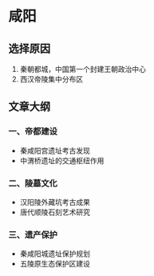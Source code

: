 # 咸阳

## 选择原因
1. 秦朝都城，中国第一个封建王朝政治中心
2. 西汉帝陵集中分布区

## 文章大纲
### 一、帝都建设
- 秦咸阳宫遗址考古发现
- 中渭桥遗址的交通枢纽作用

### 二、陵墓文化
- 汉阳陵外藏坑考古成果
- 唐代顺陵石刻艺术研究

### 三、遗产保护
- 秦咸阳城遗址保护规划
- 五陵原生态保护区建设